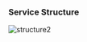 

### Service Structure
![structure2](https://user-images.githubusercontent.com/93752133/140874915-1cb64f8c-f40e-457d-bbf3-c17612ea9026.PNG)
